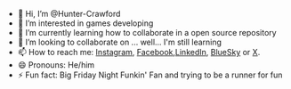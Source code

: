 - 👋 Hi, I’m @Hunter-Crawford
- 👀 I’m interested in games developing
- 🌱 I’m currently learning how to collaborate in a open source repository
- 💞️ I’m looking to collaborate on ... well... I'm still learning
- 📫 How to reach me: [Instagram](https://www.instagram.com/hunter.tjdss), [Facebook](https://www.facebook.com/profile.php?id=100080001433762),[LinkedIn](https://www.linkedin.com/in/tommy-jeyson-dos-santos-souza-412b94319/), [BlueSky](https://bsky.app/profile/huntercrawford.bsky.social) or [X](https://x.com/HntCrawfordTJSS).
- 😄 Pronouns: He/him
- ⚡ Fun fact: Big Friday Night Funkin' Fan and trying to be a runner for fun

<!---
Hunter-Crawford/Hunter-Crawford is a ✨ special ✨ repository because its `README.md` (this file) appears on your GitHub profile.
You can click the Preview link to take a look at your changes.
--->
